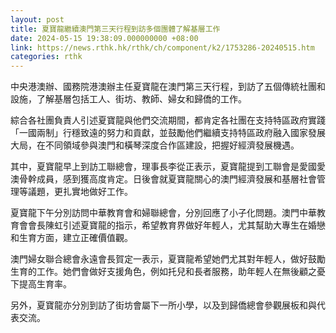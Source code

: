 ```yaml
---
layout: post
title: 夏寶龍繼續澳門第三天行程到訪多個團體了解基層工作
date: 2024-05-15 19:38:09.000000000 +08:00
link: https://news.rthk.hk/rthk/ch/component/k2/1753286-20240515.htm
categories: rthk
---
```


中央港澳辦、國務院港澳辦主任夏寶龍在澳門第三天行程，到訪了五個傳統社團和設施，了解基層包括工人、街坊、教師、婦女和歸僑的工作。

綜合各社團負責人引述夏寶龍與他們交流期間，都肯定各社團在支持特區政府實踐「一國兩制」行穩致遠的努力和貢獻，並鼓勵他們繼續支持特區政府融入國家發展大局，在不同領域參與澳門和橫琴深度合作區建設，把握好經濟發展機遇。

其中，夏寶龍早上到訪工聯總會，理事長李從正表示，夏寶龍提到工聯會是愛國愛澳骨幹成員，感到獲高度肯定。日後會就夏寶龍關心的澳門經濟發展和基層社會管理等議題，更扎實地做好工作。

夏寶龍下午分別訪問中華教育會和婦聯總會，分別回應了小子化問題。澳門中華教育會會長陳虹引述夏寶龍的指示，希望教育界做好年輕人，尤其幫助大專生在婚戀和生育方面，建立正確價值觀。

澳門婦女聯合總會永遠會長賀定一表示，夏寶龍希望她們尤其對年輕人，做好鼓勵生育的工作。她們會做好支援角色，例如托兒和長者服務，助年輕人在無後顧之憂下提高生育率。

另外，夏寶龍亦分別到訪了街坊會屬下一所小學，以及到歸僑總會參觀展板和與代表交流。

